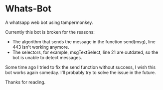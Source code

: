 # Whats-Bot
A whatsapp web bot using tampermonkey.

Currently this bot is broken for the reasons:
* The algorithm that sends the message in the function send(msg), line 443 isn't working anymore.
* The selectors, for example, msgTextSelect, line 21 are outdated, so the bot is unable to detect messages.

Some time ago I tried to fix the send function without success, I wish this bot works again someday. I'll probably try to solve the issue in the future.

Thanks for reading.

